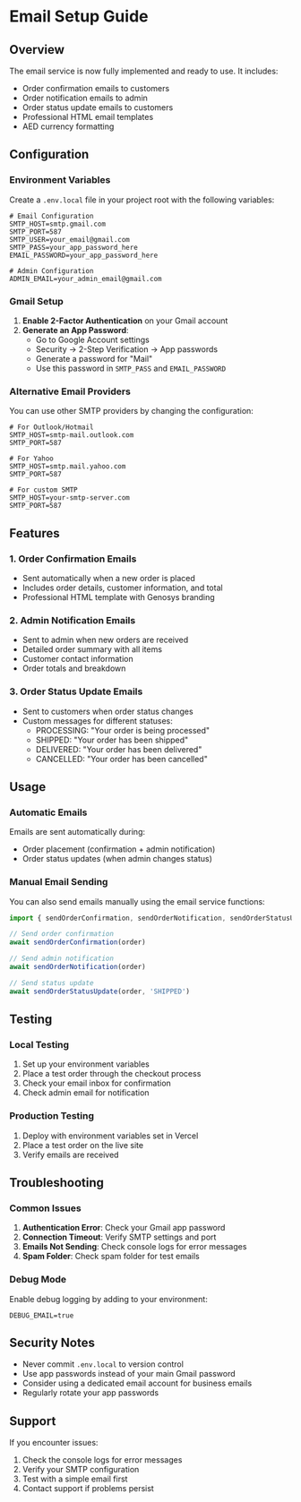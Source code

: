# Email Setup Guide

## Overview
The email service is now fully implemented and ready to use. It includes:
- Order confirmation emails to customers
- Order notification emails to admin
- Order status update emails to customers
- Professional HTML email templates
- AED currency formatting

## Configuration

### Environment Variables
Create a `.env.local` file in your project root with the following variables:

```env
# Email Configuration
SMTP_HOST=smtp.gmail.com
SMTP_PORT=587
SMTP_USER=your_email@gmail.com
SMTP_PASS=your_app_password_here
EMAIL_PASSWORD=your_app_password_here

# Admin Configuration
ADMIN_EMAIL=your_admin_email@gmail.com
```

### Gmail Setup
1. **Enable 2-Factor Authentication** on your Gmail account
2. **Generate an App Password**:
   - Go to Google Account settings
   - Security → 2-Step Verification → App passwords
   - Generate a password for "Mail"
   - Use this password in `SMTP_PASS` and `EMAIL_PASSWORD`

### Alternative Email Providers
You can use other SMTP providers by changing the configuration:

```env
# For Outlook/Hotmail
SMTP_HOST=smtp-mail.outlook.com
SMTP_PORT=587

# For Yahoo
SMTP_HOST=smtp.mail.yahoo.com
SMTP_PORT=587

# For custom SMTP
SMTP_HOST=your-smtp-server.com
SMTP_PORT=587
```

## Features

### 1. Order Confirmation Emails
- Sent automatically when a new order is placed
- Includes order details, customer information, and total
- Professional HTML template with Genosys branding

### 2. Admin Notification Emails
- Sent to admin when new orders are received
- Detailed order summary with all items
- Customer contact information
- Order totals and breakdown

### 3. Order Status Update Emails
- Sent to customers when order status changes
- Custom messages for different statuses:
  - PROCESSING: "Your order is being processed"
  - SHIPPED: "Your order has been shipped"
  - DELIVERED: "Your order has been delivered"
  - CANCELLED: "Your order has been cancelled"

## Usage

### Automatic Emails
Emails are sent automatically during:
- Order placement (confirmation + admin notification)
- Order status updates (when admin changes status)

### Manual Email Sending
You can also send emails manually using the email service functions:

```typescript
import { sendOrderConfirmation, sendOrderNotification, sendOrderStatusUpdate } from '@/lib/emailService'

// Send order confirmation
await sendOrderConfirmation(order)

// Send admin notification
await sendOrderNotification(order)

// Send status update
await sendOrderStatusUpdate(order, 'SHIPPED')
```

## Testing

### Local Testing
1. Set up your environment variables
2. Place a test order through the checkout process
3. Check your email inbox for confirmation
4. Check admin email for notification

### Production Testing
1. Deploy with environment variables set in Vercel
2. Place a test order on the live site
3. Verify emails are received

## Troubleshooting

### Common Issues
1. **Authentication Error**: Check your Gmail app password
2. **Connection Timeout**: Verify SMTP settings and port
3. **Emails Not Sending**: Check console logs for error messages
4. **Spam Folder**: Check spam folder for test emails

### Debug Mode
Enable debug logging by adding to your environment:
```env
DEBUG_EMAIL=true
```

## Security Notes
- Never commit `.env.local` to version control
- Use app passwords instead of your main Gmail password
- Consider using a dedicated email account for business emails
- Regularly rotate your app passwords

## Support
If you encounter issues:
1. Check the console logs for error messages
2. Verify your SMTP configuration
3. Test with a simple email first
4. Contact support if problems persist
